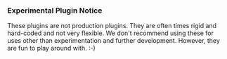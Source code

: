 ### Experimental Plugin Notice

These plugins are not production plugins. They are often times rigid and hard-coded and not very flexible. We don't recommend using these for uses other than
experimentation and further development. However, they are fun to play around with. :-)
